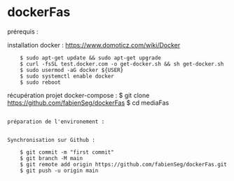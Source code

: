 # dockerFas


prérequis :

installation docker : https://www.domoticz.com/wiki/Docker
```	
	$ sudo apt-get update && sudo apt-get upgrade 
	$ curl -fsSL test.docker.com -o get-docker.sh && sh get-docker.sh 
	$ sudo usermod -aG docker ${USER} 
	$ sudo systemctl enable docker 
	$ sudo reboot
```

récupération projet docker-compose : 
	$ git clone https://github.com/fabienSeg/dockerFas 
	$ cd mediaFas 
```

préparation de l'environement :
```
```

Synchronisation sur Github :
```
```
	$ git commit -m "first commit" 
	$ git branch -M main 
	$ git remote add origin https://github.com/fabienSeg/dockerFas.git 
	$ git push -u origin main 

